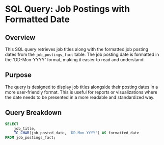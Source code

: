 # SQL Query: Job Postings with Formatted Date

## Overview
This SQL query retrieves job titles along with the formatted job posting dates from the `job_postings_fact` table. The job posting date is formatted in the 'DD-Mon-YYYY' format, making it easier to read and understand.

## Purpose
The query is designed to display job titles alongside their posting dates in a more user-friendly format. This is useful for reports or visualizations where the date needs to be presented in a more readable and standardized way.

## Query Breakdown

```sql
SELECT 
    job_title,
    TO_CHAR(job_posted_date, 'DD-Mon-YYYY') AS formatted_date
FROM job_postings_fact;
